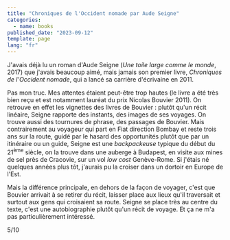```yaml
---
title: "Chroniques de l'Occident nomade par Aude Seigne"
categories:
  - name: books
published_date: "2023-09-12"
template: page
lang: "fr"
---
```


J'avais déjà lu un roman d'Aude Seigne (_Une toile large comme le monde_, 2017) que j'avais beaucoup aimé, mais jamais son premier livre, _Chroniques de l'Occident nomade_, qui a lancé sa carrière d'écrivaine en 2011.

Pas mon truc. Mes attentes étaient peut-être trop hautes (le livre a été très bien reçu et est notamment lauréat du prix Nicolas Bouvier 2011). On retrouve en effet les vignettes des livres de Bouvier : plutôt qu'un récit linéaire, Seigne rapporte des instants, des images de ses voyages. On trouve aussi des tournures de phrase, des passages de Bouvier. Mais contrairement au voyageur qui part en Fiat direction Bombay et reste trois ans sur la route, guidé par le hasard des opportunités plutôt que par un itinéraire ou un guide, Seigne est une _backpackeuse_ typique du début du 21<sup>ème</sup> siècle, on la trouve dans une auberge à Budapest, en visite aux mines de sel près de Cracovie, sur un vol _low cost_ Genève-Rome. Si j'étais né quelques années plus tôt, j'aurais pu la croiser dans un dortoir en Europe de l'Est.

Mais la différence principale, en dehors de la façon de voyager, c'est que Bouvier arrivait à se retirer du récit, laisser place aux lieux qu'il traversait et surtout aux gens qui croisaient sa route. Seigne se place très au centre du texte, c'est une autobiographie plutôt qu'un récit de voyage. Et ça ne m'a pas particulièrement intéressé.

5/10
